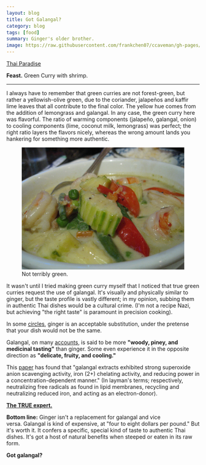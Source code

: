 ```yaml
---
layout: blog
title: Got Galangal?
category: blog
tags: [food]  
summary: Ginger's older brother.
image: https://raw.githubusercontent.com/frankchen07/ccaveman/gh-pages/images/blog/121412_thai_paradise_courtesy_fc.jpg
---
```


[Thai Paradise](http://www.yelp.com/biz/thai-paradise-san-gabriel)

**Feast.** Green Curry with shrimp.

---

I always have to remember that green curries are not forest-green, but rather a yellowish-olive green, due to the coriander, jalapeños and kaffir lime leaves that all contribute to the final color. The yellow hue comes from the addition of lemongrass and galangal. In any case, the green curry here was flavorful. The ratio of warming components (jalapeño, galangal, onion) to cooling components (lime, coconut milk, lemongrass) was perfect; the right ratio layers the flavors nicely, whereas the wrong amount lands you hankering for something more authentic.

<figure>
    <img src="https://raw.githubusercontent.com/frankchen07/ccaveman/gh-pages/images/blog/121412_thai_paradise_courtesy_fc.jpg"></img>
    <figcaption>Not terribly green.</figcaption>
</figure>

It wasn't until I tried making green curry myself that I noticed that true green curries request the use of galangal. It's visually and physically similar to ginger, but the taste profile is vastly different; in my opinion, subbing them in authentic Thai dishes would be a cultural crime. (I'm not a recipe Nazi, but achieving "the right taste" is paramount in precision cooking).

In some [circles](http://cooking.stackexchange.com/questions/24466/is-ginger-a-good-substitute-for-galangal-in-thai-green-curry), ginger is an acceptable substitution, under the pretense that your dish would not be the same.

Galangal, on many [accounts](http://forums.egullet.org/topic/136707-galangal-vs-ginger/), is said to be more **"woody, piney, and medicinal tasting"** than ginger. Some even experience it in the opposite direction as **"delicate, fruity, and cooling."**

This [paper](http://www.sciencedirect.com/science/article/pii/S0308814604005497) has found that "galangal extracts exhibited strong superoxide anion scavenging activity, iron (2+) chelating activity, and reducing power in a concentration-dependent manner." (In layman's terms; respectively, neutralizing free radicals as found in lipid membranes, recycling and neutralizing reduced iron, and acting as an electron-donor).

**[The TRUE expert.](http://www.thaifoodandtravel.com/ingredients/galanga.html)**

**Bottom line:** Ginger isn't a replacement for galangal and vice versa. Galangal is kind of expensive, at "four to eight dollars per pound." But it's worth it. It confers a specific, special kind of taste to authentic Thai dishes. It's got a host of natural benefits when steeped or eaten in its raw form.

**Got galangal?**
